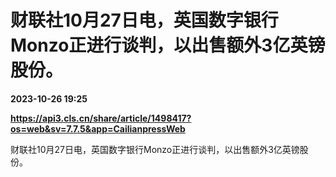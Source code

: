 # 财联社10月27日电，英国数字银行Monzo正进行谈判，以出售额外3亿英镑股份。

**2023-10-26 19:25**

**https://api3.cls.cn/share/article/1498417?os=web&sv=7.7.5&app=CailianpressWeb**

财联社10月27日电，英国数字银行Monzo正进行谈判，以出售额外3亿英镑股份。
